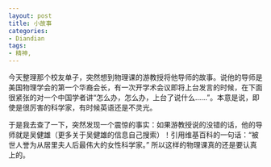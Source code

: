 ```yaml
---
layout: post
title: 小故事
categories:
- Diandian
tags:
- 精神, 
---
```

<p>今天整理那个校友单子，突然想到物理课的游教授将他导师的故事。说他的导师是美国物理学会的第一个华裔会长，有一次开学术会议即将上台发言的时候，在下面很紧张的对一个中国学者讲“怎么办，怎么办，上台了说什么……”。本意是说，即使是很厉害的科学家，有时候英语还是不灵光。</p>
<p>于是我去查了一下，突然发现一个震惊的事实：如果游教授说的没错的话，他的导师就是吴健雄（更多关于吴健雄的信息自己搜索）！引用维基百科的一句话：“被世人誉为从居里夫人后最伟大的女性科学家。” 所以这样的物理课真的还是要认真上的。</p>
<p></p>